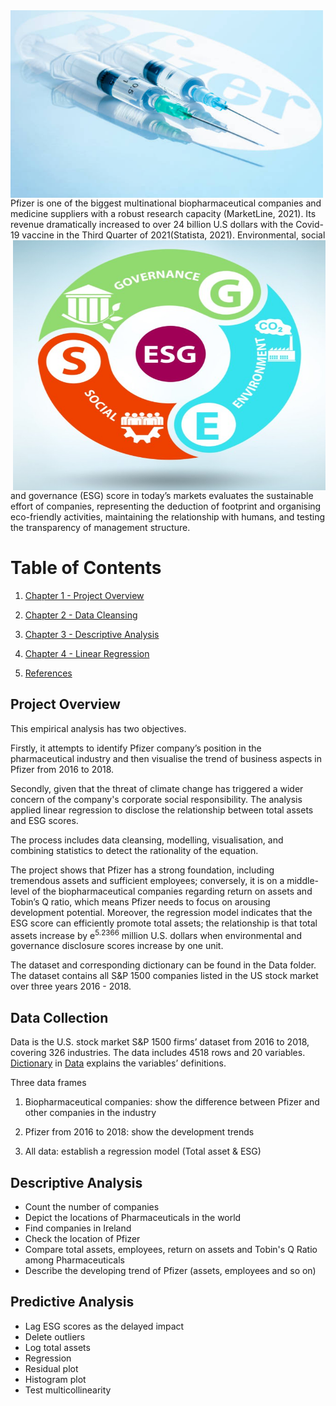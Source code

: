 <img src="./Images/Pfizer.jpg" align = "left" width = "500" height = "300" />
Pfizer is one of the biggest multinational biopharmaceutical companies and medicine suppliers with a robust research capacity (MarketLine, 2021). Its revenue dramatically increased to over 24 billion U.S dollars with the Covid-19 vaccine in the Third Quarter of 2021(Statista, 2021). 

<img src="./Images/ESG.jpg" align = "right" width = "500" height = "400" />
Environmental, social and governance (ESG) score in today’s markets evaluates the sustainable effort of companies, representing the deduction of footprint and organising eco-friendly activities, maintaining the relationship with humans, and testing the transparency of management structure. 

# Table of Contents
1. [Chapter 1 - Project Overview](#ch1)
1. [Chapter 2 - Data Cleansing](#ch2)
1. [Chapter 3 - Descriptive Analysis](#ch3)
1. [Chapter 4 - Linear Regression](#ch4)

1. [References](#ch90)

<a id = "ch1"></a>
## Project Overview
This empirical analysis has two objectives.

Firstly, it attempts to identify Pfizer company’s position in the pharmaceutical industry and then visualise the trend of business aspects in Pfizer from 2016 to 2018. 

Secondly, given that the threat of climate change has triggered a wider concern of the company's corporate social responsibility. The analysis applied linear regression to disclose the relationship between total assets and ESG scores.

The process includes data cleansing, modelling, visualisation, and combining statistics to detect the rationality of the equation. 

The project shows that Pfizer has a strong foundation, including tremendous assets and sufficient employees; conversely, it is on a middle-level of the biopharmaceutical companies regarding return on assets and Tobin’s Q ratio, which means Pfizer needs to focus on arousing development potential. Moreover, the regression model indicates that the ESG score can efficiently promote total assets; the relationship is that total assets increase by e<sup>5.2366</sup> million U.S. dollars when environmental and governance disclosure scores increase by one unit. 

The dataset and corresponding dictionary can be found in the Data folder.
The dataset contains all S&P 1500 companies listed in the US stock market over three years 2016 - 2018.

<a id = "ch2"></a>
## Data Collection
Data is the U.S. stock market S&P 1500 firms’ dataset from 2016 to 2018, covering 326 industries. The data includes 4518 rows and 20 variables.
[Dictionary](#Dictionary) in [Data](#Data) explains the variables’ definitions.

Three data frames
1. Biopharmaceutical companies: show the difference between Pfizer and other companies in the industry

2. Pfizer from 2016 to 2018: show the development trends

3. All data: establish a regression model (Total asset & ESG)


## Descriptive Analysis
- Count the number of companies
- Depict the locations of Pharmaceuticals in the world
- Find companies in Ireland
- Check the location of Pfizer 
- Compare total assets, employees, return on assets and Tobin's Q Ratio among Pharmaceuticals
- Describe the developing trend of Pfizer (assets, employees and so on)

## Predictive Analysis
- Lag ESG scores as the delayed impact 
- Delete outliers
- Log total assets
- Regression 
- Residual plot 
- Histogram plot
- Test multicollinearity


